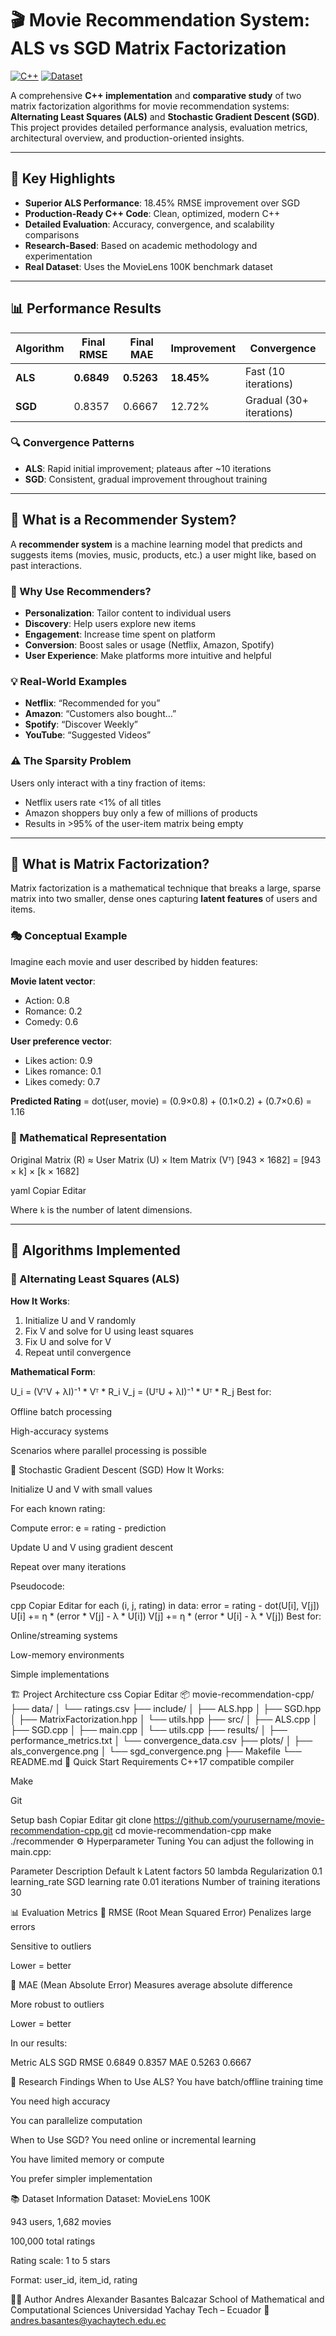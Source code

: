 # 🎬 Movie Recommendation System: ALS vs SGD Matrix Factorization

[![C++](https://img.shields.io/badge/C%2B%2B-17-blue.svg)](https://en.cppreference.com/w/cpp/17)
[![Dataset](https://img.shields.io/badge/Dataset-MovieLens%20100K-orange.svg)](https://grouplens.org/datasets/movielens/100k/)

A comprehensive **C++ implementation** and **comparative study** of two matrix factorization algorithms for movie recommendation systems: **Alternating Least Squares (ALS)** and **Stochastic Gradient Descent (SGD)**. This project provides detailed performance analysis, evaluation metrics, architectural overview, and production-oriented insights.

---

## 🌟 Key Highlights

- **Superior ALS Performance**: 18.45% RMSE improvement over SGD
- **Production-Ready C++ Code**: Clean, optimized, modern C++
- **Detailed Evaluation**: Accuracy, convergence, and scalability comparisons
- **Research-Based**: Based on academic methodology and experimentation
- **Real Dataset**: Uses the MovieLens 100K benchmark dataset

---

## 📊 Performance Results

| Algorithm | Final RMSE | Final MAE | Improvement | Convergence |
|-----------|------------|-----------|-------------|-------------|
| **ALS**   | **0.6849** | **0.5263** | **18.45%**  | Fast (10 iterations) |
| **SGD**   | 0.8357     | 0.6667     | 12.72%      | Gradual (30+ iterations) |

### 🔍 Convergence Patterns

- **ALS**: Rapid initial improvement; plateaus after ~10 iterations
- **SGD**: Consistent, gradual improvement throughout training

---

## 🧠 What is a Recommender System?

A **recommender system** is a machine learning model that predicts and suggests items (movies, music, products, etc.) a user might like, based on past interactions.

### 🎯 Why Use Recommenders?

- **Personalization**: Tailor content to individual users
- **Discovery**: Help users explore new items
- **Engagement**: Increase time spent on platform
- **Conversion**: Boost sales or usage (Netflix, Amazon, Spotify)
- **User Experience**: Make platforms more intuitive and helpful

### 💡 Real-World Examples

- **Netflix**: “Recommended for you”
- **Amazon**: “Customers also bought…”
- **Spotify**: “Discover Weekly”
- **YouTube**: “Suggested Videos”

### ⚠️ The Sparsity Problem

Users only interact with a tiny fraction of items:

- Netflix users rate <1% of all titles
- Amazon shoppers buy only a few of millions of products
- Results in >95% of the user-item matrix being empty

---

## 🔢 What is Matrix Factorization?

Matrix factorization is a mathematical technique that breaks a large, sparse matrix into two smaller, dense ones capturing **latent features** of users and items.

### 🎭 Conceptual Example

Imagine each movie and user described by hidden features:

**Movie latent vector**:
- Action: 0.8
- Romance: 0.2
- Comedy: 0.6

**User preference vector**:
- Likes action: 0.9
- Likes romance: 0.1
- Likes comedy: 0.7

**Predicted Rating** = dot(user, movie) = (0.9×0.8) + (0.1×0.2) + (0.7×0.6) = 1.16

### 🧮 Mathematical Representation

Original Matrix (R) ≈ User Matrix (U) × Item Matrix (Vᵀ)
[943 × 1682] = [943 × k] × [k × 1682]

yaml
Copiar
Editar

Where `k` is the number of latent dimensions.

---

## 🧠 Algorithms Implemented

### 🔸 Alternating Least Squares (ALS)

**How It Works**:

1. Initialize U and V randomly
2. Fix V and solve for U using least squares
3. Fix U and solve for V
4. Repeat until convergence

**Mathematical Form**:

U_i = (VᵀV + λI)⁻¹ * Vᵀ * R_i
V_j = (UᵀU + λI)⁻¹ * Uᵀ * R_j
Best for:

Offline batch processing

High-accuracy systems

Scenarios where parallel processing is possible

🔹 Stochastic Gradient Descent (SGD)
How It Works:

Initialize U and V with small values

For each known rating:

Compute error: e = rating - prediction

Update U and V using gradient descent

Repeat over many iterations

Pseudocode:

cpp
Copiar
Editar
for each (i, j, rating) in data:
    error = rating - dot(U[i], V[j])
    U[i] += η * (error * V[j] - λ * U[i])
    V[j] += η * (error * U[i] - λ * V[j])
Best for:

Online/streaming systems

Low-memory environments

Simple implementations

🏗️ Project Architecture
css
Copiar
Editar
📦 movie-recommendation-cpp/
├── data/
│   └── ratings.csv
├── include/
│   ├── ALS.hpp
│   ├── SGD.hpp
│   ├── MatrixFactorization.hpp
│   └── utils.hpp
├── src/
│   ├── ALS.cpp
│   ├── SGD.cpp
│   ├── main.cpp
│   └── utils.cpp
├── results/
│   ├── performance_metrics.txt
│   └── convergence_data.csv
├── plots/
│   ├── als_convergence.png
│   └── sgd_convergence.png
├── Makefile
└── README.md
🚀 Quick Start
Requirements
C++17 compatible compiler

Make

Git

Setup
bash
Copiar
Editar
git clone https://github.com/yourusername/movie-recommendation-cpp.git
cd movie-recommendation-cpp
make
./recommender
⚙️ Hyperparameter Tuning
You can adjust the following in main.cpp:

Parameter	Description	Default
k	Latent factors	50
lambda	Regularization	0.1
learning_rate	SGD learning rate	0.01
iterations	Number of training iterations	30

📊 Evaluation Metrics
📏 RMSE (Root Mean Squared Error)
Penalizes large errors

Sensitive to outliers

Lower = better

📐 MAE (Mean Absolute Error)
Measures average absolute difference

More robust to outliers

Lower = better

In our results:

Metric	ALS	SGD
RMSE	0.6849	0.8357
MAE	0.5263	0.6667

🔬 Research Findings
When to Use ALS?
You have batch/offline training time

You need high accuracy

You can parallelize computation

When to Use SGD?
You need online or incremental learning

You have limited memory or compute

You prefer simpler implementation

📚 Dataset Information
Dataset: MovieLens 100K

943 users, 1,682 movies

100,000 total ratings

Rating scale: 1 to 5 stars

Format: user_id, item_id, rating

👨‍💻 Author
Andres Alexander Basantes Balcazar
School of Mathematical and Computational Sciences
Universidad Yachay Tech – Ecuador
📧 andres.basantes@yachaytech.edu.ec
